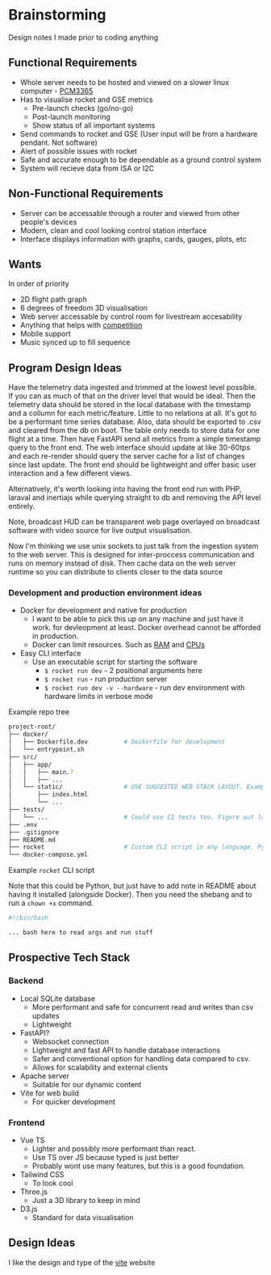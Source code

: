 
# Brainstorming

Design notes I made prior to coding anything

## Functional Requirements

- Whole server needs to be hosted and viewed on a slower linux computer - [PCM3365](https://www.advantech.com/en-au/products/1bd3bc7c-a45b-48ca-b94d-3fca3190bcc0/pcm-3365/mod_b3576b63-5d3f-4ff9-936a-a7daa3d8f362)
- Has to visualise rocket and GSE metrics
	- Pre-launch checks (go/no-go)
	- Post-launch monitoring
	- Show status of all important systems
- Send commands to rocket and GSE (User input will be from a hardware pendant. Not software) 
- Alert of possible issues with rocket
- Safe and accurate enough to be dependable as a ground control system
- System will recieve data from ISA or I2C

## Non-Functional Requirements

- Server can be accessable through a router and viewed from other people's devices
- Modern, clean and cool looking control station interface
- Interface displays information with graphs, cards, gauges, plots, etc

## Wants

In order of priority

- 2D flight path graph
- 6 degrees of freedom 3D visualisation
- Web server accessable by control room for livestream accesability
- Anything that helps with [competition](https://www.soundingrocket.org/live-rocket-video-challenge.html)
- Mobile support
- Music synced up to fill sequence


## Program Design Ideas

Have the telemetry data ingested and trimmed at the lowest level possible. If you can as much of that on the  driver level that would be ideal. Then the telemetry data should be stored in the local database with the timestamp and a collumn for each metric/feature. Little to no relations at all. It's got to be a performant time series database. Also, data should be exported to .csv and cleared from the db on boot. The table only needs to store data for one flight at a time. Then have FastAPI send all metrics from a simple timestamp query to the front end. The web interface should update at like 30-60tps and each re-render should query the server cache for a list of changes since last update. The front end should be lightweight and offer basic user interaction and a few different views.


Alternatively, it's worth looking into having the front end run with PHP, laraval and inertiajs while querying straight to db and removing the API level entirely. 


Note, broadcast HUD can be transparent web page overlayed on broadcast software with video source for live output visualisation.


Now I'm thinking we use unix sockets to just talk from the ingestion system to the web server. This is designed for inter-proccess communication and runs on memory instead of disk. Then cache data on the web server runtime so you can distribute to clients closer to the data source

### Development and production environment ideas

- Docker for development and native for production
	- I want to be able to pick this up on any machine and just have it work. for devleopment at least. Docker overhead cannot be afforded in production.
	- Docker can limit resources. Such as [RAM](https://docs.docker.com/engine/containers/resource_constraints/#limit-a-containers-access-to-memory) and [CPUs](https://docs.docker.com/engine/containers/resource_constraints/#cpu)
- Easy CLI interface
	- Use an executable script for starting the software
		- `$ rocket run dev` - 2 positional arguments here
		- `$ rocket run` - run production server
		- `$ rocket run dev -v --hardware` - run dev environment with hardware limits in verbose mode

Example repo tree

```sh
project-root/
├── docker/
│   ├── Dockerfile.dev          # Dockerfile for development
│   └── entrypoint.sh          
├── src/
│   ├── app/
│   │   ├── main.?             
│   │   ├── ...
│   └── static/				    # USE SUGGESTED WEB STACK LAYOUT. Example only
│       ├── index.html         
│       └── ...
├── tests/
│   └── ...						# Could use CI tests too. Figure out later
├── .env                       
├── .gitignore                 
├── README.md                  
├── rocket                      # Custom CLI script in any language. Python?
└── docker-compose.yml         
```

Example `rocket` CLI script

Note that this could be Python, but just have to add note in README about having it installed (alongside Docker). Then you need the shebang and to run a `chown +x` command. 

```bash
#!/bin/bash

... bash here to read args and run stuff
```

## Prospective Tech Stack

### Backend

- Local SQLite database
	- More performant and safe for concurrent read and writes than csv updates
	- Lightweight
- FastAPI? 
	- Websocket connection 
	- Lightweight and fast API to handle database interactions
	- Safer and conventional option for handling data compared to csv.
	- Allows for scalability and external clients
- Apache server
	- Suitable for our dynamic content
- Vite for web build
	- For quicker development

### Frontend

- Vue TS
	- Lighter and possibly more performant than react. 
	- Use TS over JS because typed is just better 
	- Probably wont use many features, but this is a good foundation. 
- Tailwind CSS
	- To look cool
- Three.js
	- Just a 3D library to keep in mind
- D3.js
	- Standard for data visualisation

## Design Ideas

I like the design and type of the [vite](https://vite.dev/) website
